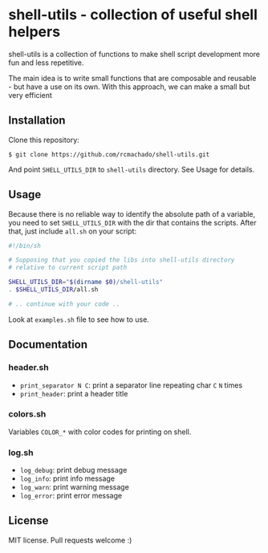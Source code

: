 shell-utils - collection of useful shell helpers
================================================

shell-utils is a collection of functions to make shell script
development more fun and less repetitive.

The main idea is to write small functions that are composable and
reusable - but have a use on its own. With this approach, we can make
a small but very efficient 

Installation
------------

Clone this repository:

    $ git clone https://github.com/rcmachado/shell-utils.git

And point `SHELL_UTILS_DIR` to `shell-utils` directory. See Usage for
details.

Usage
-----

Because there is no reliable way to identify the absolute path of a
variable, you need to set `SHELL_UTILS_DIR` with the dir that contains
the scripts. After that, just include `all.sh` on your script:

```sh
#!/bin/sh

# Supposing that you copied the libs into shell-utils directory
# relative to current script path

SHELL_UTILS_DIR="$(dirname $0)/shell-utils"
. $SHELL_UTILS_DIR/all.sh

# .. continue with your code ..

```

Look at `examples.sh` file to see how to use.

Documentation
-------------

### header.sh

* `print_separator N C`: print a separator line repeating char `C`
    `N` times
* `print_header`: print a header title

### colors.sh

Variables `COLOR_*` with color codes for printing on shell.

### log.sh

* `log_debug`: print debug message
* `log_info`: print info message
* `log_warn`: print warning message
* `log_error`: print error message

License
-------

MIT license. Pull requests welcome :)
